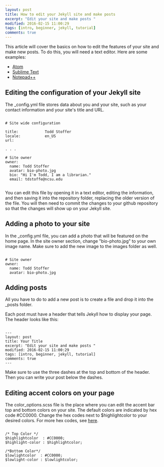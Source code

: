 ```yaml
---
layout: post
title: How to edit your Jekyll site and make posts
excerpt: "Edit your site and make posts "
modified: 2016-02-15 11:00:29 
tags: [intro, beginner, jekyll, tutorial]
comments: true
---
```


This article will cover the basics on how to edit the features of your site and make new posts. To do this, you will need a text editor. Here are some examples: 
* [Atom](https://atom.io)
* [Sublime Text](https://www.sublimetext.com)
* [Notepad++](https://notepad-plus-plus.org)

## Editing the configuration of your Jekyll site
The _config.yml file stores data about you and your site, such as your contact information and your site's title and URL.

<pre><code>
# Site wide configuration

title:            Todd Stoffer
locale:           en_US
url:

. . .

# Site owner
owner:
  name: Todd Stoffer
  avatar: bio-photo.jpg
  bio: "Hi I'm Todd, I am a librarian."
  email: tdstoffe@ncsu.edu
  
</pre></code>

You can edit this file by opening it in a text editor, editing the information, and then saving it into the repository folder, replacing the older version of the file. You will then need to commit the changes to your github repository so that the changes will show up on your Jekyll site. 

## Adding a photo to your site
In the _config.yml file, you can add a photo that will be featured on the home page. In the site owner section, change "bio-photo.jpg" to your own image name. Make sure to add the new image to the images folder as well.

<pre><code>
# Site owner
owner:
  name: Todd Stoffer
  avatar: bio-photo.jpg
</code></pre>


## Adding posts
All you have to do to add a new post is to create a file and drop it into the _posts folder. 

Each post must have a header that tells Jekyll how to display your page. The header looks like this:

<pre><code>
---
layout: post
title: Your Title
excerpt: "Edit your site and make posts "
modified: 2016-02-15 11:00:29 
tags: [intro, beginner, jekyll, tutorial]
comments: true
---
</code></pre>

Make sure to use the three dashes at the top and bottom of the header. Then you can write your post below the dashes. 

## Editing accent colors on your page

The color_options.scss file is the place where you can edit the accent bar top and bottom colors on your site. The default colors are indicated by hex code #CC0000. Change the hex codes next to $highlightcolor to your desired colors. For more hex codes, see [here](http://www.w3schools.com/colors/colors_picker.asp). 

<pre><code>
/* Top Color */
$highlightcolor  : #CC0000;
$highlight-color : $highlightcolor;

/*Bottom Color*/
$lowlightcolor  : #CC0000;
$lowlight-color : $lowlightcolor;
</code></pre>

